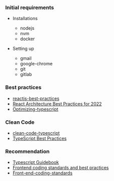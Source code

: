 ### Initial requirements

- Installations
  - nodejs
  - nvm
  - docker

- Setting up
  - gmail
  - google-chrome
  - git
  - gitlab




### Best practices
- [reactjs-best-practices](https://www.tatvasoft.com/blog/reactjs-best-practices/)
- [React Architecture Best Practices for 2022](https://www.sitepoint.com/react-architecture-best-practices/)
- [Optimizing-typescript](https://wallabyjs.com/blog/optimizing-typescript.html)

### Clean Code
- [clean-code-typescript](https://github.com/labs42io/clean-code-typescript)
- [TypeScript Best Practices](https://github.com/andredesousa/typescript-best-practices)


### Recommendation
- [Typescript Guidebook](https://github.com/unional/typescript-guidelines)
- [Frontend coding standards and best practices](https://github.com/Ferie/Front-end-coding-standards)
- [Front-end-coding-standards](https://ferie.github.io/Front-end-coding-standards/Scripts/javascript.html#include-a-single-space-before-and-after-curly-brakets-when-importing)
